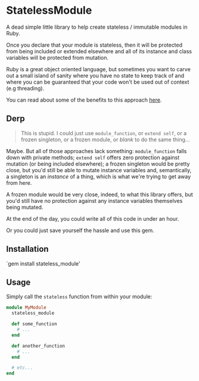 # StatelessModule

A dead simple little library to help create stateless / immutable modules in Ruby.

Once you declare that your module is stateless, then it will be protected from being included or extended
elsewhere and all of its instance and class variables will be protected from mutation.

Ruby is a great object oriented language, but sometimes you want to carve out a small island of sanity where you have no state to keep track of
and where you can be guaranteed that your code won't be used out of context (e.g threading).

You can read about some of the benefits to this approach <a href="http://stackoverflow.com/questions/844536/advantages-of-stateless-programming" target="_blank">here</a>.

## Derp

> This is stupid. I could just use `module_function`, or `extend self`, or a frozen singleton, or a frozen module, or _blank_ to do the same thing...

Maybe. But all of those approaches lack something: `module_function` falls down with private methods; `extend self` offers zero protection against mutation
(or being included elsewhere); a frozen singleton would be pretty close, but you'd still be able to mutate instance variables and, semantically,
a singleton is an _instance_ of a thing, which is what we're trying to get away from here.

A frozen module would be very close, indeed, to what this library offers, but you'd still have no protection against any instance variables themselves
being mutated.

At the end of the day, you could write all of this code in under an hour.

Or you could just save yourself the hassle and use this gem.


## Installation

`gem install stateless_module'

## Usage

Simply call the `stateless` function from within your module:

```ruby
module MyModule
  stateless_module

  def some_function
    # ...
  end

  def another_function
    # ...
  end

  # etc...
end
```

